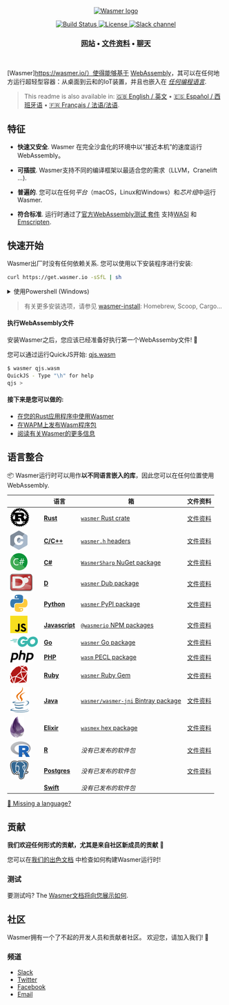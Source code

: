 <div align="center">
  <a href="https://wasmer.io" target="_blank" rel="noopener noreferrer">
    <img width="300" src="https://raw.githubusercontent.com/wasmerio/wasmer/master/assets/logo.png" alt="Wasmer logo">
  </a>
  
  <p>
    <a href="https://github.com/wasmerio/wasmer/actions?query=workflow%3Abuild">
      <img src="https://github.com/wasmerio/wasmer/workflows/build/badge.svg?style=flat-square" alt="Build Status">
    </a>
    <a href="https://github.com/wasmerio/wasmer/blob/master/LICENSE">
      <img src="https://img.shields.io/github/license/wasmerio/wasmer.svg?style=flat-square" alt="License">
    </a>
    <a href="https://slack.wasmer.io">
      <img src="https://img.shields.io/static/v1?label=Slack&message=join%20chat&color=brighgreen&style=flat-square" alt="Slack channel">
    </a> 
  </p>

  <h3>
    <a href="https://wasmer.io/">网站</a>
    <span> • </span>
    <a href="https://docs.wasmer.io">文件资料</a>
    <span> • </span>
    <a href="https://slack.wasmer.io/">聊天</a>
  </h3>

</div>

<br />

[Wasmer]https://wasmer.io/）使得能够基于 [WebAssembly](https://webassembly.org/)，其可以在任何地方运行超轻型容器：从桌面到云和的IoT装置，并且也嵌入在 [*任何编程语言*](https://github.com/wasmerio/wasmer#language-integrations).

> This readme is also available in: [🇬🇧 English / 英文](https://github.com/wasmerio/wasmer/blob/master/README.md) • [🇪🇸 Español / 西班牙语](https://github.com/wasmerio/wasmer/blob/master/docs/es/README.md) • [🇫🇷 Français / 法语/法语](https://github.com/wasmerio/wasmer/blob/master/docs/es/README.md).

## 特征

* **快速又安全**. Wasmer 在完全沙盒化的环境中以“接近本机”的速度运行 WebAssembly。

* **可插拔**. Wasmer支持不同的编译框架以最适合您的需求（LLVM，Cranelift ...).

* **普遍的**. 您可以在任何*平台*（macOS，Linux和Windows）和*芯片组*中运行Wasmer.

* **符合标准**. 运行时通过了[官方WebAssembly测试
   套件](https://github.com/WebAssembly/testsuite) 支持[WASI](https://github.com/WebAssembly/WASI) 和[Emscripten](https://emscripten.org/).

## 快速开始

Wasmer出厂时没有任何依赖关系. 您可以使用以下安装程序进行安装:

```sh
curl https://get.wasmer.io -sSfL | sh
```

<details>
  <summary>使用Powershell (Windows)</summary>
  <p>

```powershell
iwr https://win.wasmer.io -useb | iex
```

</p>
</details>

> 有关更多安装选项，请参见 [wasmer-install](https://github.com/wasmerio/wasmer-install): Homebrew, Scoop, Cargo...


#### 执行WebAssembly文件

安装Wasmer之后，您应该已经准备好执行第一个WebAssemby文件! 🎉

您可以通过运行QuickJS开始: [qjs.wasm](https://registry-cdn.wapm.io/contents/_/quickjs/0.0.3/build/qjs.wasm)

```bash
$ wasmer qjs.wasm
QuickJS - Type "\h" for help
qjs >
```

#### 接下来是您可以做的:

- [在您的Rust应用程序中使用Wasmer](https://docs.wasmer.io/integrations/rust)
- [在WAPM上发布Wasm程序包](https://docs.wasmer.io/ecosystem/wapm/publishing-your-package)
- [阅读有关Wasmer的更多信息](https://medium.com/wasmer/)

## 语言整合

📦 Wasmer运行时可以用作**以不同语言嵌入的库**，因此您可以在任何位置使用WebAssembly.

| &nbsp; | 语言 | 箱 | 文件资料 |
|-|-|-|-|
| ![Rust logo] | [**Rust**][Rust integration] | [`wasmer` Rust crate] | [文件资料][rust docs]
| ![C logo] | [**C/C++**][C integration] | [`wasmer.h` headers] | [文件资料][c docs] |
| ![C# logo] | [**C#**][C# integration] | [`WasmerSharp` NuGet package] | [文件资料][c# docs] |
| ![D logo] | [**D**][D integration] | [`wasmer` Dub package] | [文件资料][d docs] |
| ![Python logo] | [**Python**][Python integration] | [`wasmer` PyPI package] | [文件资料][python docs] |
| ![JS logo] | [**Javascript**][JS integration] | [`@wasmerio` NPM packages] | [文件资料][js docs] |
| ![Go logo] | [**Go**][Go integration] | [`wasmer` Go package] | [文件资料][go docs] |
| ![PHP logo] | [**PHP**][PHP integration] | [`wasm` PECL package] | [文件资料][php docs] |
| ![Ruby logo] | [**Ruby**][Ruby integration] | [`wasmer` Ruby Gem] | [文件资料][ruby docs] |
| ![Java logo] | [**Java**][Java integration] | [`wasmer/wasmer-jni` Bintray package] | [文件资料][java docs] |
| ![Elixir logo] | [**Elixir**][Elixir integration] | [`wasmex` hex package] | [文件资料][elixir docs] |
| ![R logo] | [**R**][R integration] | *没有已发布的软件包* | [文件资料][r docs] |
| ![Postgres logo] | [**Postgres**][Postgres integration] | *没有已发布的软件包* | [文件资料][postgres docs] |
|  | [**Swift**][Swift integration] | *没有已发布的软件包* | |

[👋 Missing a language?](https://github.com/wasmerio/wasmer/issues/new?assignees=&labels=%F0%9F%8E%89+enhancement&template=---feature-request.md&title=)

[rust logo]: ./assets/languages/rust.svg
[rust integration]: https://github.com/wasmerio/wasmer/tree/master/lib/api
[`wasmer` rust crate]: https://crates.io/crates/wasmer/
[rust docs]: https://wasmerio.github.io/wasmer/crates/wasmer_runtime

[c logo]: ./assets/languages/c.svg
[c integration]: https://github.com/wasmerio/wasmer/tree/master/lib/c-api
[`wasmer.h` headers]: https://wasmerio.github.io/wasmer/c/
[c docs]: https://wasmerio.github.io/wasmer/c/

[c# logo]: ./assets/languages/csharp.svg
[c# integration]: https://github.com/migueldeicaza/WasmerSharp
[`wasmersharp` nuget package]: https://www.nuget.org/packages/WasmerSharp/
[c# docs]: https://migueldeicaza.github.io/WasmerSharp/

[d logo]: ./assets/languages/d.svg
[d integration]: https://github.com/chances/wasmer-d
[`wasmer` Dub package]: https://code.dlang.org/packages/wasmer
[d docs]: https://chances.github.io/wasmer-d

[python logo]: ./assets/languages/python.svg
[python integration]: https://github.com/wasmerio/wasmer-python
[`wasmer` pypi package]: https://pypi.org/project/wasmer/
[python docs]: https://github.com/wasmerio/wasmer-python#api-of-the-wasmer-extensionmodule

[go logo]: ./assets/languages/go.svg
[go integration]: https://github.com/wasmerio/wasmer-go
[`wasmer` go package]: https://pkg.go.dev/github.com/wasmerio/wasmer-go/wasmer
[go docs]: https://pkg.go.dev/github.com/wasmerio/wasmer-go/wasmer?tab=doc

[php logo]: ./assets/languages/php.svg
[php integration]: https://github.com/wasmerio/wasmer-php
[`wasm` pecl package]: https://pecl.php.net/package/wasm
[php docs]: https://wasmerio.github.io/wasmer-php/wasm/

[js logo]: ./assets/languages/js.svg
[js integration]: https://github.com/wasmerio/wasmer-js
[`@wasmerio` npm packages]: https://www.npmjs.com/org/wasmer
[js docs]: https://docs.wasmer.io/integrations/js/reference-api

[ruby logo]: ./assets/languages/ruby.svg
[ruby integration]: https://github.com/wasmerio/wasmer-ruby
[`wasmer` ruby gem]: https://rubygems.org/gems/wasmer
[ruby docs]: https://www.rubydoc.info/gems/wasmer/

[java logo]: ./assets/languages/java.svg
[java integration]: https://github.com/wasmerio/wasmer-java
[`wasmer/wasmer-jni` bintray package]: https://bintray.com/wasmer/wasmer-jni/wasmer-jni
[java docs]: https://github.com/wasmerio/wasmer-java/#api-of-the-wasmer-library

[elixir logo]: ./assets/languages/elixir.svg
[elixir integration]: https://github.com/tessi/wasmex
[elixir docs]: https://hexdocs.pm/wasmex/api-reference.html
[`wasmex` hex package]: https://hex.pm/packages/wasmex

[r logo]: ./assets/languages/r.svg
[r integration]: https://github.com/dirkschumacher/wasmr
[r docs]: https://github.com/dirkschumacher/wasmr#example

[postgres logo]: ./assets/languages/postgres.svg
[postgres integration]: https://github.com/wasmerio/wasmer-postgres
[postgres docs]: https://github.com/wasmerio/wasmer-postgres#usage--documentation

[swift integration]: https://github.com/AlwaysRightInstitute/SwiftyWasmer

## 贡献

**我们欢迎任何形式的贡献，尤其是来自社区新成员的贡献** 💜

您可以在[我们的出色文档](https://docs.wasmer.io/ecosystem/wasmer/building-from-source) 中检查如何构建Wasmer运行时!

### 测试

要测试吗? The [Wasmer文档将向您展示如何](https://docs.wasmer.io/ecosystem/wasmer/building-from-source/testing).

## 社区

Wasmer拥有一个了不起的开发人员和贡献者社区。 欢迎您，请加入我们! 👋

### 频道

- [Slack](https://slack.wasmer.io/)
- [Twitter](https://twitter.com/wasmerio)
- [Facebook](https://www.facebook.com/wasmerio)
- [Email](mailto:hello@wasmer.io)
